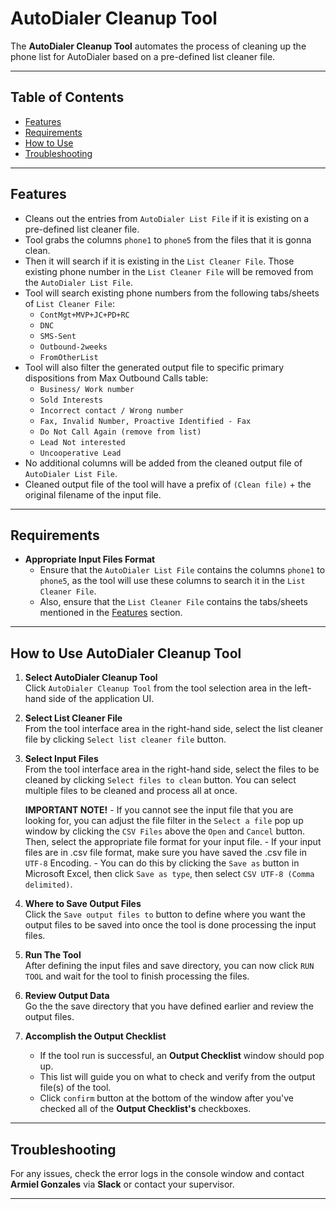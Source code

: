 # **AutoDialer Cleanup Tool**

The **AutoDialer Cleanup Tool** automates the process of cleaning up the phone list for AutoDialer based on a pre-defined list cleaner file.

---

## Table of Contents
- [Features](#features)
- [Requirements](#requirements)
- [How to Use](#how-to-use-autodialer-cleanup-tool)
- [Troubleshooting](#troubleshooting)

---

## Features
- Cleans out the entries from `AutoDialer List File` if it is existing on a pre-defined list cleaner file.
- Tool grabs the columns `phone1` to `phone5` from the files that it is gonna clean.
- Then it will search if it is existing in the `List Cleaner File`. Those existing phone number in the `List Cleaner File` will be removed from the `AutoDialer List File`.
- Tool will search existing phone numbers from the following tabs/sheets of `List Cleaner File`:  
    - `ContMgt+MVP+JC+PD+RC`
    - `DNC`
    - `SMS-Sent`
    - `Outbound-2weeks`
    - `FromOtherList`
- Tool will also filter the generated output file to specific primary dispositions from Max Outbound Calls table:
    - `Business/ Work number`
    - `Sold Interests`
    - `Incorrect contact / Wrong number`
    - `Fax, Invalid Number, Proactive Identified - Fax`
    - `Do Not Call Again (remove from list)`
    - `Lead Not interested`
    - `Uncooperative Lead`
- No additional columns will be added from the cleaned output file of `AutoDialer List File`.
- Cleaned output file of the tool will have a prefix of `(Clean file)` + the original filename of the input file.

---

## Requirements

- **Appropriate Input Files Format**  
    - Ensure that the `AutoDialer List File` contains the columns `phone1` to `phone5`, as the tool will use these columns to search it in the `List Cleaner File`.
    - Also, ensure that the `List Cleaner File` contains the tabs/sheets mentioned in the [Features](#features) section.

---

## How to Use AutoDialer Cleanup Tool

1. **Select AutoDialer Cleanup Tool**  
    Click `AutoDialer Cleanup Tool` from the tool selection area in the left-hand side of the application UI.

2. **Select List Cleaner File**  
    From the tool interface area in the right-hand side, select the list cleaner file by clicking `Select list cleaner file` button.
    
2. **Select Input Files**  
    From the tool interface area in the right-hand side, select the files to be cleaned by clicking `Select files to clean` button. You can select multiple files to be cleaned and process all at once.
   
    **IMPORTANT NOTE!**
        - If you cannot see the input file that you are looking for, you can adjust the file filter in the `Select a file` pop up window by clicking the `CSV Files` above the `Open` and `Cancel` button. Then, select the appropriate file format for your input file.
        - If your input files are in .csv file format, make sure you have saved the .csv file in `UTF-8` Encoding.
        - You can do this by clicking the `Save as` button in Microsoft Excel, then click `Save as type`, then select `CSV UTF-8 (Comma delimited)`.

3. **Where to Save Output Files**  
    Click the `Save output files to` button to define where you want the output files to be saved into once the tool is done processing the input files.

4. **Run The Tool**  
    After defining the input files and save directory, you can now click `RUN TOOL` and wait for the tool to finish processing the files.

5. **Review Output Data**  
    Go the the save directory that you have defined earlier and review the output files.

6. **Accomplish the Output Checklist**
    - If the tool run is successful, an **Output Checklist** window should pop up.
    - This list will guide you on what to check and verify from the output file(s) of the tool.
    - Click `confirm` button at the bottom of the window after you've checked all of the **Output Checklist's** checkboxes.

---

## Troubleshooting

For any issues, check the error logs in the console window and contact **Armiel Gonzales** via **Slack** or contact your supervisor.

---
